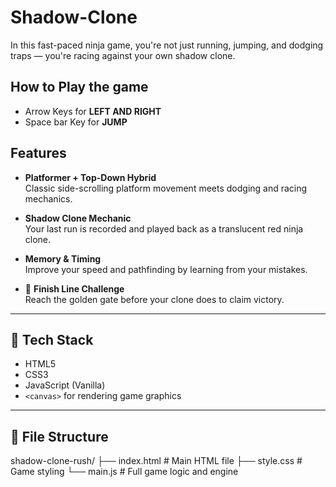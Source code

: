 # Shadow-Clone
In this fast-paced ninja game, you're not just running, jumping, and dodging traps — you're racing against your own shadow clone.

## How to Play the game 
- Arrow Keys for **LEFT AND RIGHT**
- Space bar Key for **JUMP** 

## Features

-  **Platformer + Top-Down Hybrid**  
  Classic side-scrolling platform movement meets dodging and racing mechanics.
  
-  **Shadow Clone Mechanic**  
  Your last run is recorded and played back as a translucent red ninja clone.

-  **Memory & Timing**  
  Improve your speed and pathfinding by learning from your mistakes.

- 🏁 **Finish Line Challenge**  
  Reach the golden gate before your clone does to claim victory.

---

## 🧱 Tech Stack

- HTML5  
- CSS3  
- JavaScript (Vanilla)  
- `<canvas>` for rendering game graphics

---

## 📁 File Structure
shadow-clone-rush/
├── index.html # Main HTML file
├── style.css # Game styling
└── main.js # Full game logic and engine
